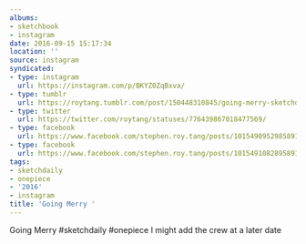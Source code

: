 ```yaml
---
albums:
- sketchbook
- instagram
date: 2016-09-15 15:17:34
location: ''
source: instagram
syndicated:
- type: instagram
  url: https://instagram.com/p/BKYZ0ZqBxva/
- type: tumblr
  url: https://roytang.tumblr.com/post/150448310845/going-merry-sketchdaily-onepiece-i-might-add-the
- type: twitter
  url: https://twitter.com/roytang/statuses/776439867018477569/
- type: facebook
  url: https://www.facebook.com/stephen.roy.tang/posts/10154909529858912:1
- type: facebook
  url: https://www.facebook.com/stephen.roy.tang/posts/10154910828958912
tags:
- sketchdaily
- onepiece
- '2016'
- instagram
title: 'Going Merry '
---
```


Going Merry #sketchdaily #onepiece I might add the crew at a later date